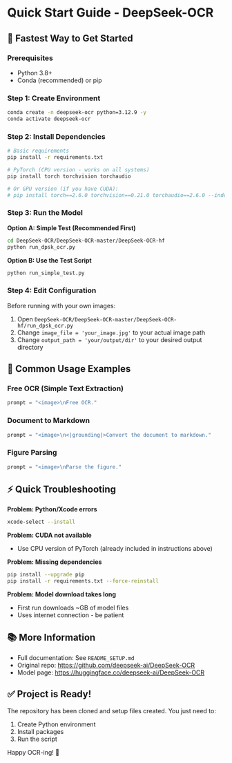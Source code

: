 # Quick Start Guide - DeepSeek-OCR

## 🚀 Fastest Way to Get Started

### Prerequisites
- Python 3.8+
- Conda (recommended) or pip

### Step 1: Create Environment
```bash
conda create -n deepseek-ocr python=3.12.9 -y
conda activate deepseek-ocr
```

### Step 2: Install Dependencies
```bash
# Basic requirements
pip install -r requirements.txt

# PyTorch (CPU version - works on all systems)
pip install torch torchvision torchaudio

# Or GPU version (if you have CUDA):
# pip install torch==2.6.0 torchvision==0.21.0 torchaudio==2.6.0 --index-url https://download.pytorch.org/whl/cu118
```

### Step 3: Run the Model

**Option A: Simple Test (Recommended First)**
```bash
cd DeepSeek-OCR/DeepSeek-OCR-master/DeepSeek-OCR-hf
python run_dpsk_ocr.py
```

**Option B: Use the Test Script**
```bash
python run_simple_test.py
```

### Step 4: Edit Configuration

Before running with your own images:
1. Open `DeepSeek-OCR/DeepSeek-OCR-master/DeepSeek-OCR-hf/run_dpsk_ocr.py`
2. Change `image_file = 'your_image.jpg'` to your actual image path
3. Change `output_path = 'your/output/dir'` to your desired output directory

## 📝 Common Usage Examples

### Free OCR (Simple Text Extraction)
```python
prompt = "<image>\nFree OCR."
```

### Document to Markdown
```python
prompt = "<image>\n<|grounding|>Convert the document to markdown."
```

### Figure Parsing
```python
prompt = "<image>\nParse the figure."
```

## ⚡ Quick Troubleshooting

**Problem: Python/Xcode errors**
```bash
xcode-select --install
```

**Problem: CUDA not available**
- Use CPU version of PyTorch (already included in instructions above)

**Problem: Missing dependencies**
```bash
pip install --upgrade pip
pip install -r requirements.txt --force-reinstall
```

**Problem: Model download takes long**
- First run downloads ~GB of model files
- Uses internet connection - be patient

## 📚 More Information

- Full documentation: See `README_SETUP.md`
- Original repo: https://github.com/deepseek-ai/DeepSeek-OCR
- Model page: https://huggingface.co/deepseek-ai/DeepSeek-OCR

## ✅ Project is Ready!

The repository has been cloned and setup files created. You just need to:
1. Create Python environment
2. Install packages  
3. Run the script

Happy OCR-ing! 🎉
